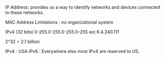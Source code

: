 IP Address: provides us a way to identify networks and devices connected to these networks.

MAC Address Limitations : no organizational system


IPv4 (32 bits)
0-255.0-255.0-255.0-255
ex) 6.4.240.111

2^32 = 2.1 billion

IPv4 : USA
IPv6 : Everywhere else
most IPv4 are reserved to US.